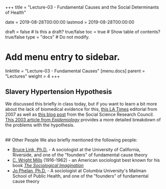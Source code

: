 +++
title = "Lecture-03 - Fundamental Causes and the Social Determinants of Health"

date = 2019-08-28T00:00:00
lastmod = 2019-08-28T00:00:00

draft = false  # Is this a draft? true/false
toc = true  # Show table of contents? true/false
type = "docs"  # Do not modify.

# Add menu entry to sidebar.
linktitle = "Lecture-03 - Fundamental Causes"
[menu.docs]
  parent = "Lectures"
  weight = 4
+++

## Slavery Hypertension Hypothesis
We discussed this briefly in class today, but if you want to learn a bit more about the lack of biomedical evidence for this, [this LA Times](https://www.latimes.com/archives/la-xpm-2007-may-17-oe-obasogie17-story.html) editorial from 2007 as well as [this blog post](http://raceandgenomics.ssrc.org/Kaufman/) from the Social Science Research Council. [This 2003 article from *Epidemiology*](https://journals.lww.com/epidem/Fulltext/2003/01000/The_Slavery_Hypertension_Hypothesis__Dissemination.27.aspx) provides a more detailed breakdown of the problems with the hypothesis.

<br>
## Other People
We also briefly mentioned the following people:

* [Bruce Link, Ph.D.](https://sociology.ucr.edu/faculty/bruce-g-link/) - A sociologist at the University of California, Riverside, and one of the "founders" of fundamental cause theory
* [C. Wright Mills](https://en.wikipedia.org/wiki/C._Wright_Mills) (1916-1962) - an American sociologist best known for his book [*The Sociological Imagination*](https://en.wikipedia.org/wiki/The_Sociological_Imagination)
* [Jo Phelan, Ph.D.](https://www.mailman.columbia.edu/people/our-faculty/jcp13) - A sociologist at Columbia University's Mailman School of Public Health, and one of the "founders" of fundamental cause theory
